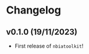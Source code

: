 # Changelog

<!--next-version-placeholder-->

## v0.1.0 (19/11/2023)

- First release of `nbiatoolkit`!